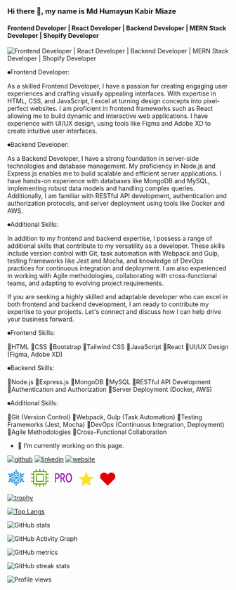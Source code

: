### Hi there 👋, my name is Md Humayun Kabir Miaze
#### Frontend Developer | React Developer | Backend Developer | MERN Stack Developer | Shopify Developer
![Frontend Developer | React Developer | Backend Developer | MERN Stack Developer | Shopify Developer](https://i.ibb.co/DV3ZW6m/mernstack-dev-process.png)

⏺Frontend Developer:

As a skilled Frontend Developer, I have a passion for creating engaging user experiences and crafting visually appealing interfaces. With expertise in HTML, CSS, and JavaScript, I excel at turning design concepts into pixel-perfect websites. I am proficient in frontend frameworks such as React allowing me to build dynamic and interactive web applications. I have experience with UI/UX design, using tools like Figma and Adobe XD to create intuitive user interfaces.

⏺Backend Developer:

As a Backend Developer, I have a strong foundation in server-side technologies and database management. My proficiency in Node.js and Express.js enables me to build scalable and efficient server applications. I have hands-on experience with databases like MongoDB and MySQL, implementing robust data models and handling complex queries. Additionally, I am familiar with RESTful API development, authentication and authorization protocols, and server deployment using tools like Docker and AWS.

⏺Additional Skills:

In addition to my frontend and backend expertise, I possess a range of additional skills that contribute to my versatility as a developer. These skills include version control with Git, task automation with Webpack and Gulp, testing frameworks like Jest and Mocha, and knowledge of DevOps practices for continuous integration and deployment. I am also experienced in working with Agile methodologies, collaborating with cross-functional teams, and adapting to evolving project requirements.

If you are seeking a highly skilled and adaptable developer who can excel in both frontend and backend development, I am ready to contribute my expertise to your projects. Let's connect and discuss how I can help drive your business forward.

⏺Frontend Skills:  

🔹HTML
🔹CSS
🔹Bootstrap
🔹Tailwind CSS
🔹JavaScript 
🔹React 
🔹UI/UX Design (Figma, Adobe XD) 

⏺Backend Skills:  

🔹Node.js 
🔹Express.js 
🔹MongoDB 
🔹MySQL 
🔹RESTful API Development 
🔹Authentication and Authorization 
🔹Server Deployment (Docker, AWS) 

⏺Additional Skills:  

🔹Git (Version Control) 
🔹Webpack, Gulp (Task Automation) 
🔹Testing Frameworks (Jest, Mocha) 
🔹DevOps (Continuous Integration, Deployment) 
🔹Agile Methodologies 
🔹Cross-Functional Collaboration

- 🔭 I’m currently working on this page. 


[<img src='https://cdn.jsdelivr.net/npm/simple-icons@3.0.1/icons/github.svg' alt='github' height='40'>](https://github.com/kabircodefolio)  [<img src='https://cdn.jsdelivr.net/npm/simple-icons@3.0.1/icons/linkedin.svg' alt='linkedin' height='40'>](https://www.linkedin.com/in/mhkm-programmer/)  [<img src='https://cdn.jsdelivr.net/npm/simple-icons@3.0.1/icons/icloud.svg' alt='website' height='40'>](https://kabircodefolio.netlify.app/)  

<a href='https://archiveprogram.github.com/'><img src='https://raw.githubusercontent.com/acervenky/animated-github-badges/master/assets/acbadge.gif' width='40' height='40'></a> <a href='https://docs.github.com/en/developers'><img src='https://raw.githubusercontent.com/acervenky/animated-github-badges/master/assets/devbadge.gif' width='40' height='40'></a> <a href='https://github.com/pricing'><img src='https://raw.githubusercontent.com/acervenky/animated-github-badges/master/assets/pro.gif' width='40' height='40'></a> <a href='https://stars.github.com/'><img src='https://raw.githubusercontent.com/acervenky/animated-github-badges/master/assets/starbadge.gif' width='35' height='35'></a> <a href='https://docs.github.com/en/github/supporting-the-open-source-community-with-github-sponsors'><img src='https://raw.githubusercontent.com/acervenky/animated-github-badges/master/assets/sponsorbadge.gif' width='35' height='35'></a> 

[![trophy](https://github-profile-trophy.vercel.app/?username=kabircodefolio)](https://github.com/ryo-ma/github-profile-trophy)

[![Top Langs](https://github-readme-stats.vercel.app/api/top-langs/?username=kabircodefolio)](https://github.com/anuraghazra/github-readme-stats)

![GitHub stats](https://github-readme-stats.vercel.app/api?username=kabircodefolio&show_icons=true&count_private=true)  

![GitHub Activity Graph](https://activity-graph.herokuapp.com/graph?username=kabircodefolio)  

![GitHub metrics](https://metrics.lecoq.io/kabircodefolio)  

![GitHub streak stats](https://streak-stats.demolab.com/?user=kabircodefolio)  

![Profile views](https://gpvc.arturio.dev/kabircodefolio)  
